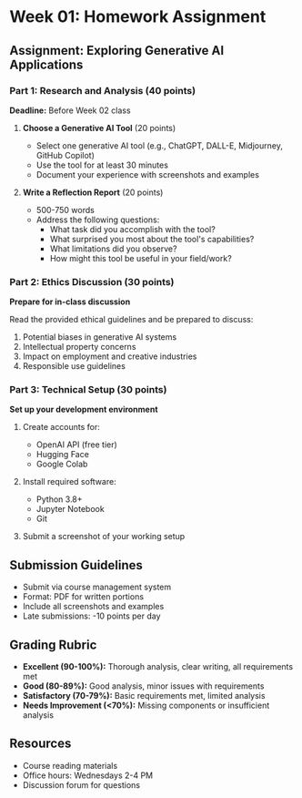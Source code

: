 # Week 01: Homework Assignment

## Assignment: Exploring Generative AI Applications

### Part 1: Research and Analysis (40 points)
**Deadline:** Before Week 02 class

1. **Choose a Generative AI Tool** (20 points)
   - Select one generative AI tool (e.g., ChatGPT, DALL-E, Midjourney, GitHub Copilot)
   - Use the tool for at least 30 minutes
   - Document your experience with screenshots and examples

2. **Write a Reflection Report** (20 points)
   - 500-750 words
   - Address the following questions:
     - What task did you accomplish with the tool?
     - What surprised you most about the tool's capabilities?
     - What limitations did you observe?
     - How might this tool be useful in your field/work?

### Part 2: Ethics Discussion (30 points)
**Prepare for in-class discussion**

Read the provided ethical guidelines and be prepared to discuss:
1. Potential biases in generative AI systems
2. Intellectual property concerns
3. Impact on employment and creative industries
4. Responsible use guidelines

### Part 3: Technical Setup (30 points)
**Set up your development environment**

1. Create accounts for:
   - OpenAI API (free tier)
   - Hugging Face
   - Google Colab

2. Install required software:
   - Python 3.8+
   - Jupyter Notebook
   - Git

3. Submit a screenshot of your working setup

## Submission Guidelines
- Submit via course management system
- Format: PDF for written portions
- Include all screenshots and examples
- Late submissions: -10 points per day

## Grading Rubric
- **Excellent (90-100%):** Thorough analysis, clear writing, all requirements met
- **Good (80-89%):** Good analysis, minor issues with requirements
- **Satisfactory (70-79%):** Basic requirements met, limited analysis
- **Needs Improvement (<70%):** Missing components or insufficient analysis

## Resources
- Course reading materials
- Office hours: Wednesdays 2-4 PM
- Discussion forum for questions 